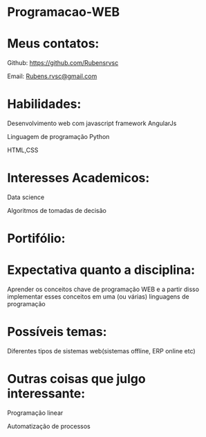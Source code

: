 # Programacao-WEB

# Meus contatos:

Github: https://github.com/Rubensrvsc

Email: Rubens.rvsc@gmail.com

# Habilidades:

Desenvolvimento web com javascript framework AngularJs

Linguagem de programação Python

HTML,CSS 

# Interesses Academicos:

Data science

Algoritmos de tomadas de decisão

# Portifólio:

# Expectativa quanto a disciplina:

Aprender os conceitos chave de programação WEB e a partir disso implementar esses conceitos em uma (ou várias) linguagens de programação

# Possíveis temas:

Diferentes tipos de sistemas web(sistemas offline, ERP online etc)

# Outras coisas que julgo interessante:

Programação linear

Automatização de processos


